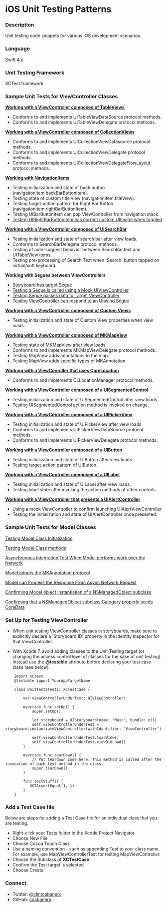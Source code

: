 iOS Unit Testing Patterns
=========================

### Description

Unit testing code snippets for various iOS development scenarios.

### Language

Swift 4.x

### Unit Testing Framework

XCTest.framework

### Sample Unit Tests for ViewController Classes

__[Working with a ViewController composed of TableViews](https://gist.github.com/ccabanero/39ee6d5fd7b289dee695)__

* Conforms to and implements UITableViewDataSource protocol methods.
* Conforms to and implements UITableViewDelegate protocol methods.

__[Working with a ViewController composed of CollectionViews](https://gist.github.com/ccabanero/6ef47c1aeb21acfb326d30f6b01825d1)__

* Conforms to and implements UICollectionViewDatasource protocol methods.
* Conforms to and implements UICollectionViewDelegate protocol methods.
* Conforms to and implements UICollectionViewDelegateFlowLayout protocol methods.

__[Working with NavigationItems](https://gist.github.com/ccabanero/4a1a4bfbf5fa3fbbb1070c8765c3de73)__

* Testing initialization and state of back button (navigationItem.backBarButtonItem).
* Testing state of custom title view (navigationItem.titleView).
* Testing target-action pattern for Right Bar Button (navigationItem.rightBarButtonItem).
* Testing UIBarButtonItem can pop ViewController from navigation stack.
* [Testing UIRightBarButtonItem has correct custom UIImage when toggled](https://gist.github.com/ccabanero/ed9111e472f6cb283ff8c3e714712efa)

__[Working with a ViewController composed of UISearchBar](https://gist.github.com/ccabanero/0f20b0708c0d756327995e58ff3309d4)__

* Testing initialization and state of search bar after view loads.
* Conforms to SearchBarDelegate protocol methods.
* Testing of auto-suggest behavior between SearchBar.text and UITableView items.
* Testing pre-processing of Search Text when 'Search' button tapped on virtual/soft keyboard.

__Working with Segues between ViewControllers__

* [Storyboard has target Segue](https://gist.github.com/ccabanero/a0fbb675f44a5136d2811d21a77e332a)
* [Testing a Segue is called using a Mock UIViewController](https://gist.github.com/ccabanero/9f7ad6775eacec3cc997)
* [Testing Segue passes data to Target ViewController](https://gist.github.com/ccabanero/308db4882b7ca4967ebb5d17530177f3)
* [Testing ViewController can respond to an Unwind Segue](https://gist.github.com/ccabanero/177a54d2be3694f08c4f3c8f02f74394)

__[Working with a ViewController composed of Custom Views](https://gist.github.com/ccabanero/ac7237e4591092130326)__

* Testing initialization and state of Custom View properties when view loads.

__[Working with a ViewController composed of MKMapView](https://gist.github.com/ccabanero/90c73c46ed1671298775)__

* Testing state of MKMapView after view loads.
* Conforms to and implements MKMapViewDelegate protocol methods.
* Testing MapView adds annotations to the map.
* Testing MapView adds specific types of MKAnnotation.

__[Working with a ViewConroller that uses CoreLocation](https://gist.github.com/ccabanero/dd35e7bee8205ad225f3de1391027aa5)__

* Conforms to and implements CLLocationManager protocol methods.

__[Working with a ViewController composed of a UISegmentedControl](https://gist.github.com/ccabanero/e204496231a41759fa94)__

* Testing initialization and state of UISegmentedControl after view loads.
* Testing UISegmentedControl action method is invoked on change.

__[Working with a ViewController composed of a UIPickerView](https://gist.github.com/ccabanero/8d1dfa65218b8bb10ebf)__

* Testing initialization and state of UIPickerView after view loads.
* Conforms to and implements UIPickerViewDataSource protocol methods.
* Conforms to and implements UIPickerViewDelegate protocol methods.

__[Working with a ViewController composed of a UIButton](https://gist.github.com/ccabanero/b92197516342c0147688)__

* Testing initialization and state of UIButton after view loads.
* Testing target-action pattern of UIButton.

__[Working with a ViewController composed of a UILabel](https://gist.github.com/ccabanero/68cd8ff461316930f707)__

* Testing initialization and state of UILabel after view loads.
* Testing label state after invoking the action methods of other controls.


__[Working with a ViewController that presents a UIAlertController](https://gist.github.com/ccabanero/b88a77caba37f8dd9fbf)__

* Using a mock ViewController to confirm launching UIAlertViewController
* Testing the initialization and state of UIAlertController once presented.

### Sample Unit Tests for Model Classes

[Testing Model Class Initialization](https://gist.github.com/ccabanero/90c6e2aadfd4efa6b059333edeb2b314) 

[Testing Model Class methods](https://gist.github.com/ccabanero/4221831a4c527c0453a8506628df34af)

[Asynchronous Integration Test When Model performs work over the Network](https://gist.github.com/ccabanero/24a46c777bb29da95ba5)

[Model adopts the MKAnnotation protocol](https://gist.github.com/ccabanero/f6f8aeb7ea06073753bf)

[Model can Process the Response From Async Network Request](https://gist.github.com/ccabanero/1160dc6d95182593d111)

[Confirming Model object instantiation of a NSManagedObject subclass](https://gist.github.com/ccabanero/93501b0cc78e2023f119)

[Confirming that a NSManagedObject subclass Category properly seeds CoreData](https://gist.github.com/ccabanero/3de1a0cfecc7cb4fa9e6)

### Set Up for Testing ViewController

* When unit testing ViewController classes in storyboards, make sure to explicitly declare a 'Storyboard ID' property in the Identity Inspector for that ViewController.

* With Xcode 7, avoid adding classes to the Unit Testing target (or changing the access control level of classes for the sake of unit testing).  Instead use the __@testable__ attribute before declaring your test case class (see below).

````
    import XCTest
    @testable import YourAppTargetName

    class UnitTestsTests: XCTestCase {

        var viewControllerUnderTest: UIViewController!

        override func setUp() {
            super.setUp()

            let storyboard = UIStoryboard(name: "Main", bundle: nil)
            self.viewControllerUnderTest = storyboard.instantiateViewController(withIdentifier: "ViewController")

            self.viewControllerUnderTest.loadView()
            self.viewControllerUnderTest.viewDidLoad()
        }

        override func tearDown() {
            // Put teardown code here. This method is called after the invocation of each test method in the class.
            super.tearDown()
        }

        func testStuff() {
           XCTAssertEqual(1, 1)
        }
    }
```` 

### Add a Test Case file

Below are steps for adding a Test Case file for an individual class that you are testing.

* Right-click your Tests folder in the Xcode Project Navigator
* Choose New File
* Choose Cocoa Touch Class
* Use a naming convention - such as appending Test to your class name.  For example, use MapViewControllerTest for testing MapViewController.
* Choose the Subclass of __XCTestCase__
* Confirm the Test target is selected
* Choose Create

### Connect

* Twitter: [@clintcabanero](http://twitter.com/clintcabanero)
* GitHub: [ccabanero](http:///github.com/ccabanero)


    
